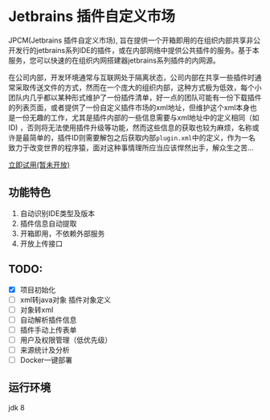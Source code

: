 # Jetbrains 插件自定义市场

JPCM(Jetbrains 插件自定义市场),
旨在提供一个开箱即用的在组织内部共享非公开发行的jetbrains系列IDE的插件，或在内部网络中提供公共插件的服务。基于本服务，您可以快速的在组织内网搭建器jetbrains系列插件的内网源。

在公司内部，开发环境通常与互联网处于隔离状态，公司内部在共享一些插件时通常采取传送文件的方式，然而在一个庞大的组织内部，这种方式极为低效，每个小团队内几乎都以某种形式维护了一份插件清单，好一点的团队可能有一份下载插件的列表页面，或者提供了一份自定义插件市场的xml地址，但维护这个xml本身也是一份无趣的工作，尤其是插件内部的一些信息需要与xml地址中的定义相同（如ID)
，否则将无法使用插件升级等功能，然而这些信息的获取也较为麻烦，名称或许是最简单的，插件ID则需要解包之后获取内部`plugin.xml`中的定义，作为一名致力于改变世界的程序猿，面对这种事情理所应当应该悍然出手，解众生之苦...

[立即试用(暂未开放)](http://jpcm.debug.icu)

## 功能特色

1. 自动识别IDE类型及版本
2. 插件信息自动提取
3. 开箱即用，不依赖外部服务
4. 开放上传接口

## TODO:

* [x] 项目初始化
* [ ] xml转java对象 插件对象定义
* [ ] 对象转xml
* [ ] 自动解析插件信息
* [ ] 插件手动上传表单
* [ ] 用户及权限管理（低优先级）
* [ ] 来源统计及分析
* [ ] Docker一键部署

## 运行环境

jdk 8




